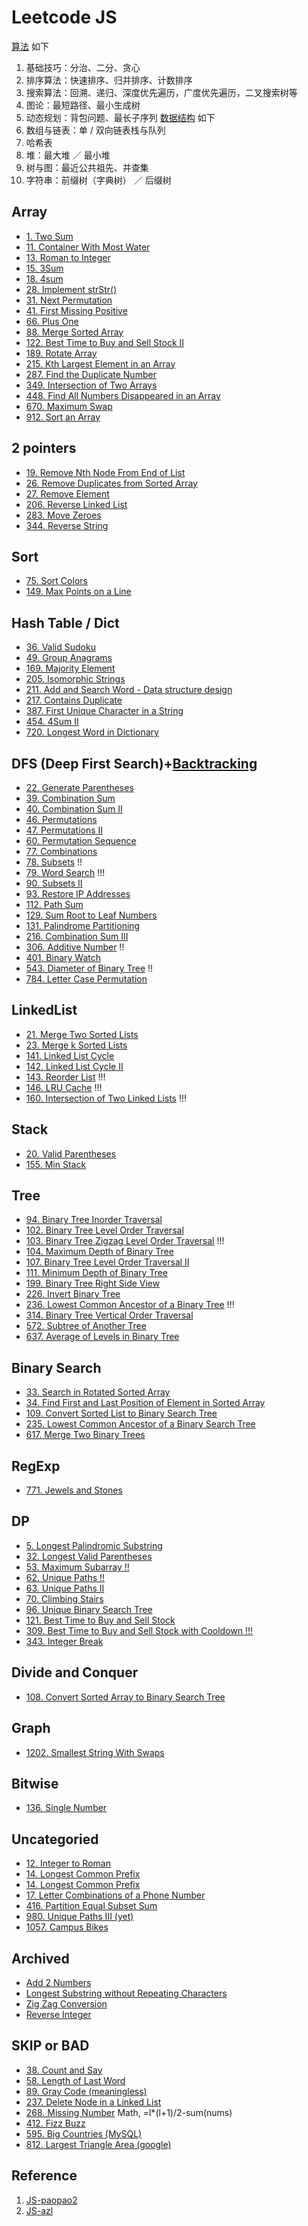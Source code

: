 # Leetcode JS

[算法](algorithms/index.md) 如下
1. 基础技巧：分治、二分、贪心
2. 排序算法：快速排序、归并排序、计数排序
3. 搜索算法：回溯、递归、深度优先遍历，广度优先遍历，二叉搜索树等
4. 图论：最短路径、最小生成树
5. 动态规划：背包问题、最长子序列
[数据结构](data-structure.zh.md) 如下
1. 数组与链表：单 / 双向链表栈与队列
1. 哈希表
1. 堆：最大堆 ／ 最小堆
1. 树与图：最近公共祖先、并查集
1. 字符串：前缀树（字典树） ／ 后缀树

## Array
- [1. Two Sum](leetcode/1-two-sum.md)
- [11. Container With Most Water](leetcode/11-container-with-most-water.md)
- [13. Roman to Integer](leetcode/13-roman-to-integer.md)
- [15. 3Sum](leetcode/15-3sum.md)
- [18. 4sum](leetcode/18-4sum.md)
- [28. Implement strStr()](leetcode/28-implement-strstr.md)
- [31. Next Permutation](leetcode/31-next-permutation.md)
- [41. First Missing Positive](leetcode/41-first-missing-positive.md)
- [66. Plus One](leetcode/66-plus-one.md)
- [88. Merge Sorted Array](leetcode/88-merge-sorted-array.md)
- [122. Best Time to Buy and Sell Stock II](leetcode/122-best-time-to-buy-and-sell-stock-ii.md)
- [189. Rotate Array](leetcode/189-rotate-array.md)
- [215. Kth Largest Element in an Array](leetcode/215-kth-largest-element-in-an-array.md)
- [287. Find the Duplicate Number](leetcode/287-find-the-duplicate-number.md)
- [349. Intersection of Two Arrays](leetcode/349-intersection-of-two-arrays.md)
- [448. Find All Numbers Disappeared in an Array](leetcode/448-find-all-numbers-disappeared-in-an-array.md)
- [670. Maximum Swap](leetcode/670-maximum-swap.md)
- [912. Sort an Array](leetcode/912-sort-an-array.md)

## 2 pointers
- [19. Remove Nth Node From End of List](leetcode/19-remove-nth-node-from-end-of-list.md)
- [26. Remove Duplicates from Sorted Array](leetcode/26-remove-duplicates-from-sorted-array.md)
- [27. Remove Element](leetcode/27-remove-element.md)
- [206. Reverse Linked List](leetcode/206-reverse-linked-list.md)
- [283. Move Zeroes](leetcode/283-move-zeroes.md)
- [344. Reverse String](leetcode/344-reverse-string.md)

## Sort
- [75. Sort Colors](leetcode/75-sort-colors.md)
- [149. Max Points on a Line](leetcode/149-max-points-on-a-line.md)

## Hash Table / Dict
- [36. Valid Sudoku](leetcode/36-valid-sudoku.md)
- [49. Group Anagrams](leetcode/49-group-anagrams.md)
- [169. Majority Element](leetcode/169-majority-element.md)
- [205. Isomorphic Strings](leetcode/205-isomorphic-strings.md)
- [211. Add and Search Word - Data structure design](leetcode/211-add-and-search-word.md)
- [217. Contains Duplicate](leetcode/217-contains-duplicate.md)
- [387. First Unique Character in a String](leetcode/387-first-unique-char-in-string.md)
- [454. 4Sum II](leetcode/454-4sum-ii.md)
- [720. Longest Word in Dictionary](leetcode/720-longest-word-in-dict.md)

## DFS (Deep First Search)+[Backtracking](algorithms/backtracking.md)
- [22. Generate Parentheses](leetcode/22-generate-parentheses.md)
- [39. Combination Sum](leetcode/39-combination-sum.md)
- [40. Combination Sum II](leetcode/40-combination-sum-ii.md)
- [46. Permutations](leetcode/46-permutations.md)
- [47. Permutations II](leetcode/47-permutations-ii.md)
- [60. Permutation Sequence](leetcode/60-permutation-sequence.md)
- [77. Combinations](leetcode/771-jewel-and-stones.md)
- [78. Subsets](leetcode/78-subsets.md) !!
- [79. Word Search](leetcode/79-word-search.md) !!!
- [90. Subsets II](leetcode/90-subsets-ii.md)
- [93. Restore IP Addresses](leetcode/93-restore-ip-address.md)
- [112. Path Sum](leetcode/112-path-sum.md)
- [129. Sum Root to Leaf Numbers](leetcode/129-sum-root-to-leaf-numbers.md)
- [131. Palindrome Partitioning](leetcode/131-palindrome-partitioning.md)
- [216. Combination Sum III](leetcode/216-combination-sum-iii.md)
- [306. Additive Number](leetcode/306-additive-number.md) !!
- [401. Binary Watch](leetcode/401-binary-watch.md)
- [543. Diameter of Binary Tree](leetcode/543-diameter-of-binary-tree.md) !!
- [784. Letter Case Permutation](leetcode/784-letter-case-permuatation.md)

## LinkedList
- [21. Merge Two Sorted Lists](leetcode/21-merge-two-sorted-lists.md)
- [23. Merge k Sorted Lists](leetcode/23-merge-k-sorted-lists.md)
- [141. Linked List Cycle](leetcode/141-linked-list-cycle.md)
- [142. Linked List Cycle II](leetcode/142-linked-list-cycle-ii.md)
- [143. Reorder List](leetcode/143-reorder-list.md) !!!
- [146. LRU Cache](leetcode/146-lru-cache.md) !!!
- [160. Intersection of Two Linked Lists](leetcode/160-intersection-of-two-linked-lists.md) !!!

## Stack
- [20. Valid Parentheses](leetcode/20-valid-parentheses.md)
- [155. Min Stack](leetcode/155-min-stack.md)

## Tree
- [94. Binary Tree Inorder Traversal](leetcode/94-binary-tree-inorder-traversal.md)
- [102. Binary Tree Level Order Traversal](leetcode/102-binary-tree-level-order-traversal.md)
- [103. Binary Tree Zigzag Level Order Traversal](leetcode/103-binary-tree-zigzag-level-order-traversal.md) !!!
- [104. Maximum Depth of Binary Tree](leetcode/104-maximum-depth-of-binary-tree.md)
- [107. Binary Tree Level Order Traversal II](leetcode/107-binary-tree-level-order-traversal-ii.md)
- [111. Minimum Depth of Binary Tree](leetcode/111-minimum-depth-of-binary-tree.md)
- [199. Binary Tree Right Side View](leetcode/199-binary-tree-right-side-view.md)
- [226. Invert Binary Tree](leetcode/226-invert-binary-tree.md)
- [236. Lowest Common Ancestor of a Binary Tree](leetcode/236-lowest-common-ancestor-of-a-binary-tree.md) !!!
- [314. Binary Tree Vertical Order Traversal](leetcode/314-binary-tree-vertical-order-traversal.md)
- [572. Subtree of Another Tree](leetcode/572-substree-of-another-tree.md)
- [637. Average of Levels in Binary Tree](leetcode/637-average-of-levels-in-binary-tree.md)

## Binary Search
- [33. Search in Rotated Sorted Array](leetcode/33-search-in-rotated-sorted-arry.md)
- [34. Find First and Last Position of Element in Sorted Array](leetcode/34-find-first-and-last-position-of-element-in-sorted-array.md)
- [109. Convert Sorted List to Binary Search Tree](leetcode/109-convert-sorted-list-to-bst.md)
- [235. Lowest Common Ancestor of a Binary Search Tree](leetcode/235-lowest-common-ancestor-of-a-binary-search-tree.md)
- [617. Merge Two Binary Trees](leetcode/617-merge-two-binary-trees.md)

## RegExp
- [771. Jewels and Stones](leetcode/771-jewel-and-stones.md)

## DP
- [5. Longest Palindromic Substring](leetcode/5-longest-palindromic-substring.md)
- [32. Longest Valid Parentheses](leetcode/32-longest-valid-parentheses.md)
- [53. Maximum Subarray !!](leetcode/53-maximum-subarray.md)
- [62. Unique Paths !!](leetcode/62-unique-paths.md)
- [63. Unique Paths II](leetcode/63-unique-paths-ii.md)
- [70. Climbing Stairs](leetcode/70-climbing-stairs.md)
- [96. Unique Binary Search Tree](leetcode/96-unique-bst.md)
- [121. Best Time to Buy and Sell Stock](leetcode/121-best-time-to-buy-and-sell-stock.md)
- [309. Best Time to Buy and Sell Stock with Cooldown !!!](leetcode/309-best-time-to-buy-and-sell-stock-with-cooldown.md)
- [343. Integer Break](leetcode/343-integer-break.md)

## Divide and Conquer
- [108. Convert Sorted Array to Binary Search Tree](leetcode/108-convert-sorted-array-to-binary-search-tree.md)

## Graph
- [1202. Smallest String With Swaps](leetcode/1202-smallest-string-with-swaps.md)

## Bitwise
- [136. Single Number](leetcode/136-single-number.md)

## Uncategoried
- [12. Integer to Roman](leetcode/12-integer-to-roman.md)
- [14. Longest Common Prefix](leetcode/14-longest-common-prefix.md)
- [14. Longest Common Prefix](leetcode/14-longest-common-prefix.md)
- [17. Letter Combinations of a Phone Number](leetcode/17-letter-combinations-of-a-phone-number.md)
- [416. Partition Equal Subset Sum](leetcode/419-partition-equal-subset-sum.md)
- [980. Unique Paths III (yet)](leetcode/980-unique-paths-iii.md)
- [1057. Campus Bikes](leetcode/1057-campus-bikes.md)

## Archived
- [Add 2 Numbers](leetcode/add2numbers.md)
- [Longest Substring without Repeating Characters](leetcode/longest-substring-without-repeating-characters.md)
- [Zig Zag Conversion](leetcode/algozigzagconversion.md)
- [Reverse Integer](leetcode/reverseinteger.md)

## SKIP or BAD
- [38. Count and Say](leetcode/38-count-and-say.md)
- [58. Length of Last Word](leetcode/58-length-of-last-word.md)
- [89. Gray Code (meaningless)](https://leetcode.com/problems/gray-code)
- [237. Delete Node in a Linked List](https://leetcode.com/problems/delete-node-in-a-linked-list/)
- [268. Missing Number](https://leetcode.com/problems/missing-number/) Math, =l*(l+1)/2-sum(nums)
- [412. Fizz Buzz](https://leetcode.com/problems/fizz-buzz/)
- [595. Big Countries (MySQL)](https://leetcode.com/problems/big-countries)
- [812. Largest Triangle Area (google)](leetcode/812-largest-triangle-area.md)

## Reference
1. [JS-paopao2](https://github.com/paopao2/leetcode-js)
2. [JS-azl](https://github.com/azl397985856/leetcode)
